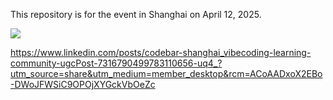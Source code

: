 This repository is for the event in Shanghai on April 12, 2025. 

<img src="https://media.licdn.com/dms/image/v2/D5622AQGtIWey_V-D-Q/feedshare-shrink_800/B56ZYp2LOTGoAg-/0/1744458791563?e=1747267200&v=beta&t=XELqhYcQYGIj15F5bO_UaxVt1SQVprT6Y1WI_1tRF6M"/>

https://www.linkedin.com/posts/codebar-shanghai_vibecoding-learning-community-ugcPost-7316790499783110656-uq4_?utm_source=share&utm_medium=member_desktop&rcm=ACoAADxoX2EBo-DWoJFWSiC9OPOjXYGckVbOeZc

